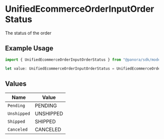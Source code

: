 # UnifiedEcommerceOrderInputOrderStatus

The status of the order

## Example Usage

```typescript
import { UnifiedEcommerceOrderInputOrderStatus } from "@panora/sdk/models/components";

let value: UnifiedEcommerceOrderInputOrderStatus = UnifiedEcommerceOrderInputOrderStatus.Unshipped;
```

## Values

| Name        | Value       |
| ----------- | ----------- |
| `Pending`   | PENDING     |
| `Unshipped` | UNSHIPPED   |
| `Shipped`   | SHIPPED     |
| `Canceled`  | CANCELED    |